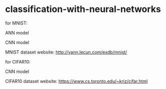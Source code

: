 # classification-with-neural-networks


for MNIST:

  ANN model

  CNN model

MNIST dataset website:
http://yann.lecun.com/exdb/mnist/

for CIFAR10:

  CNN model
  

CIFAR10 dataset website:
https://www.cs.toronto.edu/~kriz/cifar.html
